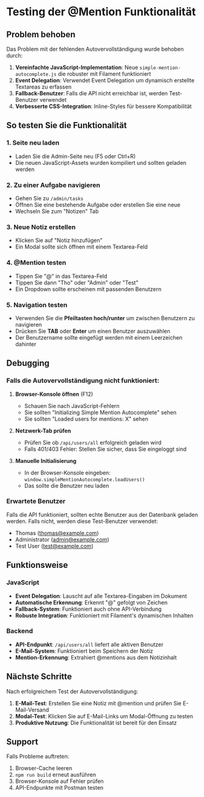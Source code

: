 # Testing der @Mention Funktionalität

## Problem behoben

Das Problem mit der fehlenden Autovervollständigung wurde behoben durch:

1. **Vereinfachte JavaScript-Implementation**: Neue `simple-mention-autocomplete.js` die robuster mit Filament funktioniert
2. **Event Delegation**: Verwendet Event Delegation um dynamisch erstellte Textareas zu erfassen
3. **Fallback-Benutzer**: Falls die API nicht erreichbar ist, werden Test-Benutzer verwendet
4. **Verbesserte CSS-Integration**: Inline-Styles für bessere Kompatibilität

## So testen Sie die Funktionalität

### 1. Seite neu laden
- Laden Sie die Admin-Seite neu (F5 oder Ctrl+R)
- Die neuen JavaScript-Assets wurden kompiliert und sollten geladen werden

### 2. Zu einer Aufgabe navigieren
- Gehen Sie zu `/admin/tasks`
- Öffnen Sie eine bestehende Aufgabe oder erstellen Sie eine neue
- Wechseln Sie zum "Notizen" Tab

### 3. Neue Notiz erstellen
- Klicken Sie auf "Notiz hinzufügen"
- Ein Modal sollte sich öffnen mit einem Textarea-Feld

### 4. @Mention testen
- Tippen Sie "@" in das Textarea-Feld
- Tippen Sie dann "Tho" oder "Admin" oder "Test"
- Ein Dropdown sollte erscheinen mit passenden Benutzern

### 5. Navigation testen
- Verwenden Sie die **Pfeiltasten hoch/runter** um zwischen Benutzern zu navigieren
- Drücken Sie **TAB** oder **Enter** um einen Benutzer auszuwählen
- Der Benutzername sollte eingefügt werden mit einem Leerzeichen dahinter

## Debugging

### Falls die Autovervollständigung nicht funktioniert:

1. **Browser-Konsole öffnen** (F12)
   - Schauen Sie nach JavaScript-Fehlern
   - Sie sollten "Initializing Simple Mention Autocomplete" sehen
   - Sie sollten "Loaded users for mentions: X" sehen

2. **Netzwerk-Tab prüfen**
   - Prüfen Sie ob `/api/users/all` erfolgreich geladen wird
   - Falls 401/403 Fehler: Stellen Sie sicher, dass Sie eingeloggt sind

3. **Manuelle Initialisierung**
   - In der Browser-Konsole eingeben: `window.simpleMentionAutocomplete.loadUsers()`
   - Das sollte die Benutzer neu laden

### Erwartete Benutzer

Falls die API funktioniert, sollten echte Benutzer aus der Datenbank geladen werden.
Falls nicht, werden diese Test-Benutzer verwendet:
- Thomas (thomas@example.com)
- Administrator (admin@example.com)
- Test User (test@example.com)

## Funktionsweise

### JavaScript
- **Event Delegation**: Lauscht auf alle Textarea-Eingaben im Dokument
- **Automatische Erkennung**: Erkennt "@" gefolgt von Zeichen
- **Fallback-System**: Funktioniert auch ohne API-Verbindung
- **Robuste Integration**: Funktioniert mit Filament's dynamischen Inhalten

### Backend
- **API-Endpunkt**: `/api/users/all` liefert alle aktiven Benutzer
- **E-Mail-System**: Funktioniert beim Speichern der Notiz
- **Mention-Erkennung**: Extrahiert @mentions aus dem Notizinhalt

## Nächste Schritte

Nach erfolgreichem Test der Autovervollständigung:

1. **E-Mail-Test**: Erstellen Sie eine Notiz mit @mention und prüfen Sie E-Mail-Versand
2. **Modal-Test**: Klicken Sie auf E-Mail-Links um Modal-Öffnung zu testen
3. **Produktive Nutzung**: Die Funktionalität ist bereit für den Einsatz

## Support

Falls Probleme auftreten:
1. Browser-Cache leeren
2. `npm run build` erneut ausführen
3. Browser-Konsole auf Fehler prüfen
4. API-Endpunkte mit Postman testen